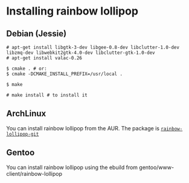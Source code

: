 # Installing rainbow lollipop

## Debian (Jessie)

	# apt-get install libgtk-3-dev libgee-0.8-dev libclutter-1.0-dev libzmq-dev libwebkit2gtk-4.0-dev libclutter-gtk-1.0-dev
	# apt-get install valac-0.26

	$ cmake . # or:
	$ cmake -DCMAKE_INSTALL_PREFIX=/usr/local . 

	$ make

	# make install # to install it


## ArchLinux
You can install rainbow lollipop from the AUR. The package is [`rainbow-lollipop-git`](https://aur.archlinux.org/packages/rainbow-lollipop-git/)

## Gentoo
You can install rainbow lollipop using the ebuild from gentoo/www-client/rainbow-lollipop
